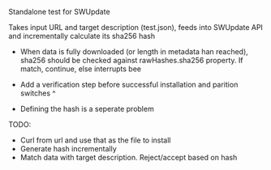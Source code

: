 Standalone test for SWUpdate

Takes input URL and target description (test.json), feeds into SWUpdate API and incrementally calculate its sha256 hash

- When data is fully downloaded (or length in metadata han reached), sha256 should be checked against rawHashes.sha256 property. If match, continue, else interrupts bee

- Add a verification step before successful installation and parition switches ^

- Defining the hash is a seperate problem

TODO:

- Curl from url and use that as the file to install
- Generate hash incrementally
- Match data with target description. Reject/accept based on hash